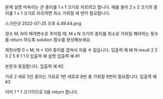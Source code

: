 문제 설명
머쓱이는 큰 종이를 1 x 1 크기로 자르려고 합니다. 예를 들어 2 x 2 크기의 종이를 1 x 1 크기로 자르려면 최소 가위질 세 번이 필요합니다.

스크린샷 2022-07-25 오후 4.49.44.png

정수 M, N이 매개변수로 주어질 때, M x N 크기의 종이를 최소로 가위질 해야하는 횟수를 return 하도록 solution 함수를 완성해보세요.

제한사항
0 < M, N < 100
종이를 겹쳐서 자를 수 없습니다.
입출력 예
M	N	result
2	2	3
2	5	9
1	1	0
입출력 예 설명
입출력 예 #1

본문과 동일합니다.
입출력 예 #2

가로 2 세로 5인 종이는 가로로 1번 세로로 8번 총 가위질 9번이 필요합니다.
입출력 예 #3

이미 1 * 1 크기이므로 0을 return 합니다.